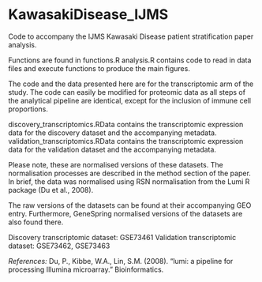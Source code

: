 # KawasakiDisease_IJMS
Code to accompany the IJMS Kawasaki Disease patient stratification paper analysis.

Functions are found in functions.R
analysis.R contains code to read in data files and execute functions to produce the main figures. 

The code and the data presented here are for the transcriptomic arm of the study. The code can easily be modified for proteomic data as all steps of the analytical pipeline are identical, except for the inclusion of immune cell proportions. 

discovery_transcriptomics.RData contains the transcriptomic expression data for the discovery dataset and the accompanying metadata. 
validation_transcriptomics.RData contains the transcriptomic expression data for the validation dataset and the accompanying metadata. 

Please note, these are normalised versions of these datasets. The normalisation processes are described in the method section of the paper. In brief, the data was normalised using RSN normalisation from the Lumi R package (Du et al., 2008). 

The raw versions of the datasets can be found at their accompanying GEO entry. Furthermore, GeneSpring normalised versions of the datasets are also found there. 

Discovery transcriptomic dataset: GSE73461
Validation transcriptomic dataset: GSE73462, GSE73463

<i>References:</i> 
Du, P., Kibbe, W.A., Lin, S.M. (2008). “lumi: a pipeline for processing Illumina microarray.” Bioinformatics.
